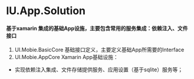 # lU.App.Solution
#### 基于xamarin 集成的基础App设施，主要包含常用的服务集成：依赖注入、文件接口
1. UI.Mobie.BasicCore 基础接口定义，主要定义基础App所需要的Interface
2. UI.Mobie.AppCore Xamarin App基础设施：
 - 实现依赖注入集成、文件存储提供服务、应用设置（基于sqlite）服务等；

